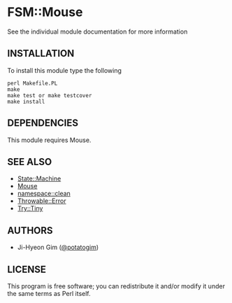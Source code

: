 # FSM::Mouse

See the individual module documentation for more information

## INSTALLATION

To install this module type the following

```
perl Makefile.PL
make
make test or make testcover
make install
```

## DEPENDENCIES

This module requires Mouse.

## SEE ALSO

- [State::Machine](https://metacpan.org/pod/State::Machine)
- [Mouse](https://metacpan.org/pod/Mouse)
- [namespace::clean](https://metacpan.org/pod/namespace::clean)
- [Throwable::Error](https://metacpan.org/pod/Throwable::Error)
- [Try::Tiny](https://metacpan.org/pod/Try::Tiny)

## AUTHORS

- Ji-Hyeon Gim ([@potatogim](https://github.com/potatogim))

## LICENSE

This program is free software; you can redistribute it and/or modify it under
the same terms as Perl itself.
